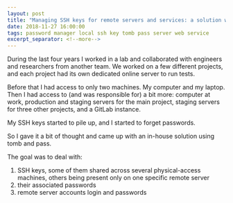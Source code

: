```yaml
---
layout: post
title: "Managing SSH keys for remote servers and services: a solution with tomb and pass"
date: 2018-11-27 16:00:00
tags: password manager local ssh key tomb pass server web service
excerpt_separator: <!--more-->
---
```


During the last four years I worked in a lab and collaborated with
engineers and researchers from another team. We worked on a few different projects,
and each project had its own dedicated online server to run tests.

Before that I had access to only two machines. My computer and my laptop.
Then I had access to (and was responsible for) a bit more: computer at work,
production and staging servers for the main project, staging servers for three
other projects, and a GitLab instance.

My SSH keys started to pile up, and I started to forget passwords.

So I gave it a bit of thought and came up with an in-house solution
using tomb and pass.

<!--more-->

The goal was to deal with:

1. SSH keys, some of them shared across several physical-access machines,
   others being present only on one specific remote server
2. their associated passwords
3. remote server accounts login and passwords
